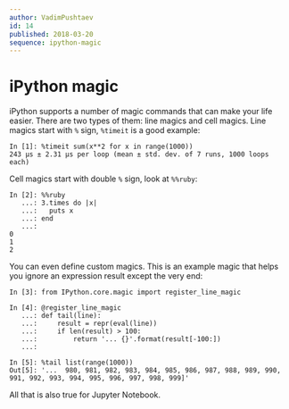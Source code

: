 ```yaml
---
author: VadimPushtaev
id: 14
published: 2018-03-20
sequence: ipython-magic
---
```


# iPython magic

iPython supports a number of magic commands that can make your life easier.
There are two types of them: line magics and cell magics.
Line magics start with `%` sign, `%timeit` is a good example:

```ipython {no-run}
In [1]: %timeit sum(x**2 for x in range(1000))
243 µs ± 2.31 µs per loop (mean ± std. dev. of 7 runs, 1000 loops each)
```

Cell magics start with double `%` sign, look at `%%ruby`:

```ipython {ipython-native}
In [2]: %%ruby
   ...: 3.times do |x|
   ...:   puts x
   ...: end
   ...:
0
1
2
```

You can even define custom magics.
This is an example magic that helps you ignore an expression result
except the very end:

```ipython {ipython-native}
In [3]: from IPython.core.magic import register_line_magic

In [4]: @register_line_magic
   ...: def tail(line):
   ...:     result = repr(eval(line))
   ...:     if len(result) > 100:
   ...:         return '... {}'.format(result[-100:])
   ...:

In [5]: %tail list(range(1000))
Out[5]: '...  980, 981, 982, 983, 984, 985, 986, 987, 988, 989, 990, 991, 992, 993, 994, 995, 996, 997, 998, 999]'
```

All that is also true for Jupyter Notebook.
